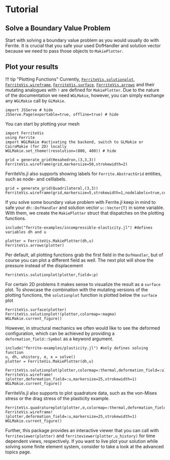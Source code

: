 # Tutorial

## Solve a Boundary Value Problem

Start with solving a boundary value problem as you would usually do with Ferrite. It is crucial that you safe your used DofHandler
and solution vector because we need to pass those objects to `MakiePlotter`.


## Plot your results

!!! tip "Plotting Functions"
    Currently, [`FerriteVis.solutionplot`](@ref), [`FerriteVis.wireframe`](@ref), [`FerriteVis.surface`](@ref), [`FerriteVis.arrows`](@ref) and their mutating analogues with `!` are defined for `MakiePlotter`.
    Due to the nature of the documentation we need `WGLMakie`, however, you can simply exchange any `WGLMakie` call by `GLMakie`.

```@example 1
import JSServe # hide
JSServe.Page(exportable=true, offline=true) # hide
```

You can start by plotting your mesh

```@example 1
import FerriteVis
using Ferrite
import WGLMakie #activating the backend, switch to GLMakie or CairoMakie (for 2D) locally
WGLMakie.set_theme!(resolution=(800, 400)) # hide

grid = generate_grid(Hexahedron,(3,3,3))
FerriteVis.wireframe(grid,markersize=50,strokewidth=2)
```

FerriteVis.jl also supports showing labels for `Ferrite.AbstractGrid` entities, such as node- and celllabels.

```@example 1
grid = generate_grid(Quadrilateral,(3,3))
FerriteVis.wireframe(grid,markersize=5,strokewidth=1,nodelabels=true,celllabels=true)
```

If you solve some boundary value problem with Ferrite.jl keep in mind to safe your `dh::DofHandler` and solution vector `u::Vector{T}` in some variable.
With them, we create the `MakiePlotter` struct that dispatches on the plotting functions.

```@example 1
include("ferrite-examples/incompressible-elasticity.jl") #defines variables dh and u

plotter = FerriteVis.MakiePlotter(dh,u)
FerriteVis.arrows(plotter)
```

Per default, all plotting functions grab the first field in the `DofHandler`, but of course you can plot a different field as well.
The next plot will show the pressure instead of the displacement

```@example 1
FerriteVis.solutionplot(plotter,field=:p)
```

For certain 2D problems it makes sense to visualize the result as a `surface` plot. To showcase the combination with the mutating versions of the plotting functions,
the `solutionplot` function is plotted below the `surface` plot

```@example 1
FerriteVis.surface(plotter)
FerriteVis.solutionplot!(plotter,colormap=:magma)
WGLMakie.current_figure()
```

However, in structural mechanics we often would like to see the deformed configuration,
which can be achieved by providing a `deformation_field::Symbol` as a keyword argument.

```@example 1
include("ferrite-examples/plasticity.jl") #only defines solving function
u, dh, uhistory, σ, κ = solve()
plotter = FerriteVis.MakiePlotter(dh,u)

FerriteVis.solutionplot(plotter,colormap=:thermal,deformation_field=:u)
FerriteVis.wireframe!(plotter,deformation_field=:u,markersize=25,strokewidth=1)
WGLMakie.current_figure()
```

FerriteVis.jl also supports to plot quadrature data, such as the von-Mises stress or the drag stress of the plasticity example.
```@example 1
FerriteVis.quadratureplot(plotter,σ,colormap=:thermal,deformation_field=:u,deformation_scale=2.0)
FerriteVis.wireframe!(plotter,deformation_field=:u,markersize=25,strokewidth=1)
WGLMakie.current_figure()
```

Further, this package provides an interactive viewer that you can call with `ferriteviewer(plotter)` and
`ferriteviewer(plotter,u_history)` for time dependent views, respectively.
If you want to live plot your solution while solving some finite element system, consider to take a look at the advanced topics page.
